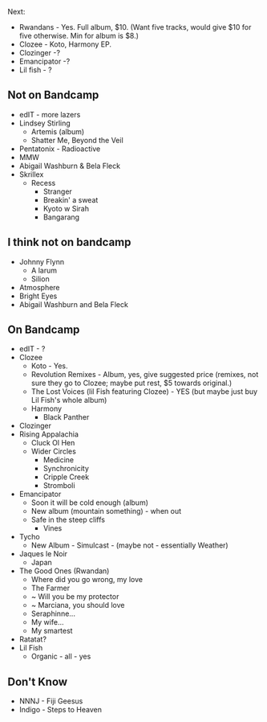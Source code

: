 Next: 
* Rwandans - Yes. Full album, $10. (Want five tracks, would give $10 for five otherwise. Min for album is $8.)
* Clozee - Koto, Harmony EP.
* Clozinger -?
* Emancipator -?
* Lil fish - ?

## Not on Bandcamp
* edIT - more lazers
* Lindsey Stirling
    * Artemis (album)
    * Shatter Me, Beyond the Veil
* Pentatonix - Radioactive
* MMW
* Abigail Washburn & Bela Fleck
* Skrillex
    * Recess 
        * Stranger
        * Breakin' a sweat
        * Kyoto w Sirah
        * Bangarang

## I think not on bandcamp
* Johnny Flynn
    * A larum
    * Silion
* Atmosphere
* Bright Eyes
* Abigail Washburn and Bela Fleck


## On Bandcamp
* edIT - ?
* Clozee
    * Koto - Yes.
    * Revolution Remixes - Album, yes, give suggested price (remixes, not sure they go to Clozee; maybe put rest, $5 towards original.)
    * The Lost Voices (lil Fish featuring Clozee) - YES (but maybe just buy Lil Fish's whole album)
    * Harmony 
        - Black Panther
* Clozinger
* Rising Appalachia 
    - Cluck Ol Hen
    - Wider Circles
        - Medicine
        - Synchronicity
        - Cripple Creek
        - Stromboli
* Emancipator 
    * Soon it will be cold enough (album)
    * New album (mountain something) - when out
    * Safe in the steep cliffs
        * Vines
* Tycho
    * New Album - Simulcast - (maybe not - essentially Weather)
* Jaques le Noir 
    * Japan
* The Good Ones (Rwandan)
    * Where did you go wrong, my love
    * The Farmer
    * ~ Will you be my protector
    * ~ Marciana, you should love
    * Seraphinne...
    * My wife...
    * My smartest
* Ratatat?
* Lil Fish 
    * Organic - all - yes 


## Don't Know
* NNNJ - Fiji Geesus
* Indigo - Steps to Heaven